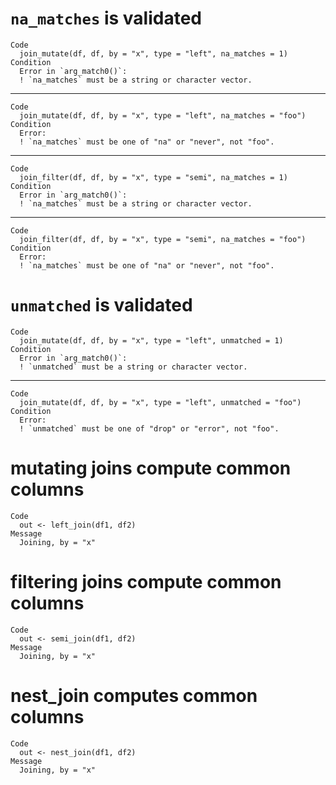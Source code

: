 # `na_matches` is validated

    Code
      join_mutate(df, df, by = "x", type = "left", na_matches = 1)
    Condition
      Error in `arg_match0()`:
      ! `na_matches` must be a string or character vector.

---

    Code
      join_mutate(df, df, by = "x", type = "left", na_matches = "foo")
    Condition
      Error:
      ! `na_matches` must be one of "na" or "never", not "foo".

---

    Code
      join_filter(df, df, by = "x", type = "semi", na_matches = 1)
    Condition
      Error in `arg_match0()`:
      ! `na_matches` must be a string or character vector.

---

    Code
      join_filter(df, df, by = "x", type = "semi", na_matches = "foo")
    Condition
      Error:
      ! `na_matches` must be one of "na" or "never", not "foo".

# `unmatched` is validated

    Code
      join_mutate(df, df, by = "x", type = "left", unmatched = 1)
    Condition
      Error in `arg_match0()`:
      ! `unmatched` must be a string or character vector.

---

    Code
      join_mutate(df, df, by = "x", type = "left", unmatched = "foo")
    Condition
      Error:
      ! `unmatched` must be one of "drop" or "error", not "foo".

# mutating joins compute common columns

    Code
      out <- left_join(df1, df2)
    Message
      Joining, by = "x"

# filtering joins compute common columns

    Code
      out <- semi_join(df1, df2)
    Message
      Joining, by = "x"

# nest_join computes common columns

    Code
      out <- nest_join(df1, df2)
    Message
      Joining, by = "x"

